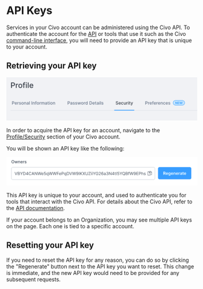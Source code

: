 # API Keys

Services in your Civo account can be administered using the Civo API. To authenticate the account for the [API](https://api.civo.com) or tools that use it such as the Civo [command-line interface](../overview/civo-cli.md), you will need to provide an API key that is unique to your account.

## Retrieving your API key

![Profile/security header](images/profile_security.png)

In order to acquire the API key for an account, navigate to the [Profile/Security](https://dashboard.civo.com/security) section of your Civo account.

You will be shown an API key like the following:

![API key shown on the Civo dashboard](images/api_key.png)

This API key is unique to your account, and used to authenticate you for tools that interact with the Civo API. For details about the Civo API, refer to the [API documentation](https://api.civo.com).

If your account belongs to an Organization, you may see multiple API keys on the page. Each one is tied to a specific account.

## Resetting your API key

If you need to reset the API key for any reason, you can do so by clicking the "Regenerate" button next to the API key you want to reset. This change is immediate, and the new API key would need to be provided for any subsequent requests.